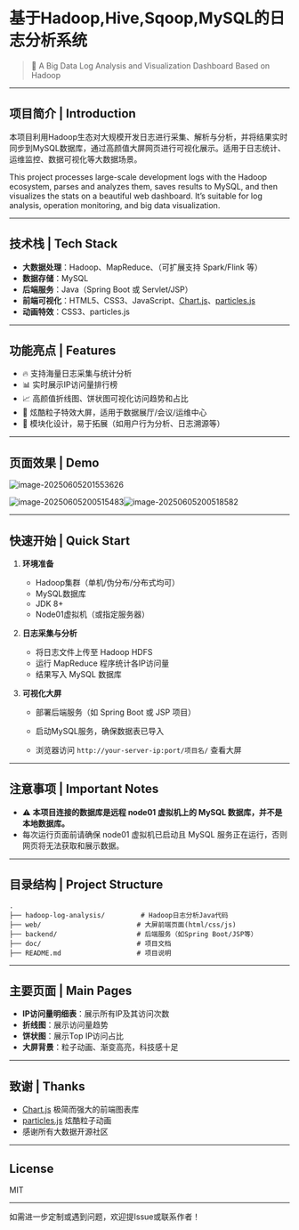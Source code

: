 # 基于Hadoop,Hive,Sqoop,MySQL的日志分析系统

> 🚀 A Big Data Log Analysis and Visualization Dashboard Based on Hadoop

---

## 项目简介 | Introduction

本项目利用Hadoop生态对大规模开发日志进行采集、解析与分析，并将结果实时同步到MySQL数据库，通过高颜值大屏网页进行可视化展示。适用于日志统计、运维监控、数据可视化等大数据场景。

This project processes large-scale development logs with the Hadoop ecosystem, parses and analyzes them, saves results to MySQL, and then visualizes the stats on a beautiful web dashboard. It’s suitable for log analysis, operation monitoring, and big data visualization.

---

## 技术栈 | Tech Stack

- **大数据处理**：Hadoop、MapReduce、（可扩展支持 Spark/Flink 等）
- **数据存储**：MySQL
- **后端服务**：Java（Spring Boot 或 Servlet/JSP）
- **前端可视化**：HTML5、CSS3、JavaScript、[Chart.js](https://www.chartjs.org/)、[particles.js](https://vincentgarreau.com/particles.js/)
- **动画特效**：CSS3、particles.js

---

## 功能亮点 | Features

- 🔥 支持海量日志采集与统计分析
- 📊 实时展示IP访问量排行榜
- 📈 高颜值折线图、饼状图可视化访问趋势和占比
- 🌌 炫酷粒子特效大屏，适用于数据展厅/会议/运维中心
- 🧩 模块化设计，易于拓展（如用户行为分析、日志溯源等）

---

## 页面效果 | Demo

![image-20250605201553626](C:\Users\Lenovo\AppData\Roaming\Typora\typora-user-images\image-20250605201553626.png)

![image-20250605200515483](C:\Users\Lenovo\AppData\Roaming\Typora\typora-user-images\image-20250605200515483.png)![image-20250605200518582](C:\Users\Lenovo\AppData\Roaming\Typora\typora-user-images\image-20250605200518582.png)

---

## 快速开始 | Quick Start

1. **环境准备**

   - Hadoop集群（单机/伪分布/分布式均可）
   - MySQL数据库
   - JDK 8+
   - Node01虚拟机（或指定服务器）

2. **日志采集与分析**

   - 将日志文件上传至 Hadoop HDFS
   - 运行 MapReduce 程序统计各IP访问量
   - 结果写入 MySQL 数据库

3. **可视化大屏**

   - 部署后端服务（如 Spring Boot 或 JSP 项目）
   
   - 启动MySQL服务，确保数据表已导入
   
   - 浏览器访问 `http://your-server-ip:port/项目名/` 查看大屏
   
     

---

## 注意事项 | Important Notes

- ⚠️ **本项目连接的数据库是远程 node01 虚拟机上的 MySQL 数据库，并不是本地数据库。**
- 每次运行页面前请确保 node01 虚拟机已启动且 MySQL 服务正在运行，否则网页将无法获取和展示数据。

---

## 目录结构 | Project Structure

```text
.
├── hadoop-log-analysis/         # Hadoop日志分析Java代码
├── web/                        # 大屏前端页面(html/css/js)
├── backend/                    # 后端服务（如Spring Boot/JSP等）
├── doc/                        # 项目文档
├── README.md                   # 项目说明
```

---

## 主要页面 | Main Pages

- **IP访问量明细表**：展示所有IP及其访问次数
- **折线图**：展示访问量趋势
- **饼状图**：展示Top IP访问占比
- **大屏背景**：粒子动画、渐变高亮，科技感十足

---

## 致谢 | Thanks

- [Chart.js](https://www.chartjs.org/) 极简而强大的前端图表库
- [particles.js](https://vincentgarreau.com/particles.js/) 炫酷粒子动画
- 感谢所有大数据开源社区

---

## License

MIT

---

如需进一步定制或遇到问题，欢迎提Issue或联系作者！
